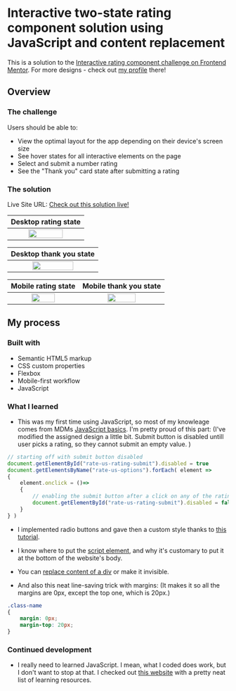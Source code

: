 
# Interactive two-state rating component solution using JavaScript and content replacement

This is a solution to the [Interactive rating component challenge on Frontend Mentor](https://www.frontendmentor.io/challenges/interactive-rating-component-koxpeBUmI). For more designs - check out [my profile](https://www.frontendmentor.io/profile/Fobya7) there!


## Overview

### The challenge

Users should be able to:

- View the optimal layout for the app depending on their device's screen size
- See hover states for all interactive elements on the page
- Select and submit a number rating
- See the "Thank you" card state after submitting a rating

### The solution

Live Site URL: [Check out this solution live!](https://zofia-mm.github.io/interactive-rating-component-main/)

| Desktop rating state |
| :---: |
| <img src="readme/screenshot-desktop.jpeg" width=70%> |

| Desktop thank you state |
| :---: |
| <img src="readme/screenshot-desktop-thank-you.jpeg" width=70%> |

| Mobile rating state | Mobile thank you state |
| :---: | :---: |
| <img src="readme/screenshot-mobile.png" width=60%> | <img src="readme/screenshot-mobile-thank-you.png" width=60%> |


## My process

### Built with

- Semantic HTML5 markup
- CSS custom properties
- Flexbox
- Mobile-first workflow
- JavaScript

### What I learned

- This was my first time using JavaScript, so most of my knowleage comes from MDMs [JavaScript basics](https://developer.mozilla.org/en-US/docs/Learn/Getting_started_with_the_web/JavaScript_basics). I'm pretty proud of this part: (I've modified the assigned design a little bit. Submit button is disabled untill user picks a rating, so they cannot submit an empty value. )

```javascript
// starting off with submit button disabled
document.getElementById("rate-us-rating-submit").disabled = true
document.getElementsByName("rate-us-options").forEach( element =>
{
    element.onclick = ()=>
    {
        // enabling the submit button after a click on any of the rating buttons
        document.getElementById("rate-us-rating-submit").disabled = false
    }
} )
```

- I implemented radio buttons and gave then a custom style thanks to [this tutorial](https://www.w3schools.com/howto/howto_css_custom_checkbox.asp).

- I know where to put the [script element](https://developer.mozilla.org/en-US/docs/Learn/JavaScript/First_steps/What_is_JavaScript#script_loading_strategies), and why it's customary to put it at the bottom of the website's body.

- You can [replace content of a div](https://stackoverflow.com/questions/37347690/how-to-replace-div-with-another-div-in-javascript) or make it invisible.

- And also this neat line-saving trick with margins: (It makes it so all the margins are 0px, except the top one, which is 20px.)
```css
.class-name
{
    margin: 0px;
    margin-top: 20px;
}
```

### Continued development

- I really need to learned JavaScript. I mean, what I coded does work, but I don't want to stop at that. I checked out [this website](https://techbootcamps.utexas.edu/blog/best-ways-to-learn-javascript/) with a pretty neat list of learning resources.

